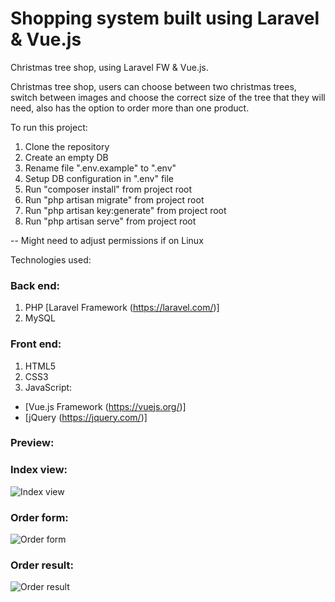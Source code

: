 # Shopping system built using Laravel & Vue.js

Christmas tree shop, using Laravel FW &amp; Vue.js.

Christmas tree shop, users can choose between two christmas trees, switch between images and
choose the correct size of the tree that they will need, also has the option to order more than one product.

To run this project:

1. Clone the repository
2. Create an empty DB
3. Rename file ".env.example" to ".env"
4. Setup DB configuration in ".env" file
5. Run "composer install" from project root
6. Run "php artisan migrate" from project root
7. Run "php artisan key:generate" from project root
8. Run "php artisan serve" from project root

-- Might need to adjust permissions if on Linux

Technologies used:

### Back end:

1. PHP [Laravel Framework (https://laravel.com/)]
2. MySQL
   
### Front end:

1. HTML5
2. CSS3
2. JavaScript:
  - [Vue.js Framework (https://vuejs.org/)]
  - [jQuery (https://jquery.com/)]
  
### Preview:
 
### Index view:
![Index view](https://i.imgur.com/HdS2QfJ.png "Index view")
### Order form:
![Order form](https://i.ibb.co/dgv7VvR/Screenshot-2021-02-06-Ziemassv-tku-egl-tes.png "Order form")
### Order result:
![Order result](https://i.ibb.co/hFF3Tv3/Screenshot-2021-02-06-Ziemassv-tku-egl-tes-1.png "Order result")
